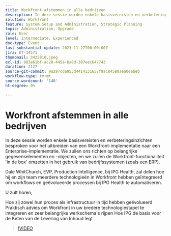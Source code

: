 ```yaml
---
title: Workfront afstemmen in alle bedrijven
description: In deze sessie worden enkele basisvereisten en verbeteringsinzichten besproken voor het uitbreiden van een Workfront-implementatie naar een Enterprise-implementatie.
solution: Workfront
feature: System Setup and Administration, Strategic Planning
topic: Administration, Upgrade
role: User
level: Intermediate, Experienced
doc-type: Event
last-substantial-update: 2023-11-27T00:00:00Z
jira: KT-14571
thumbnail: 3425810.jpeg
exl-id: 883e61bf-ac20-445a-ba8d-387eec647743
duration: 2127
source-git-commit: 9a297cda953d4414131657f9ac84580aea0eabeb
workflow-type: tm+mt
source-wordcount: '148'
ht-degree: 0%

---
```


# Workfront afstemmen in alle bedrijven

In deze sessie worden enkele basisvereisten en verbeteringsinzichten besproken voor het uitbreiden van een Workfront-implementatie naar een Enterprise-implementatie. We zullen ons richten op belangrijke gegevenselementen en -objecten, en we zullen de Workfront-functionaliteit &#39;in de box&#39; omzetten in het gebruik van bedrijfssystemen (zoals een ERP).

Dale WhitChurch, EVP, Production Intelligence, bij IPG Health, zal delen hoe hij en zijn team meerdere technologieën in Workfront hebben geïntegreerd om workflows en geëvolueerde processen bij IPG Health te automatiseren.

U zult horen,

Hoe zij zowel hun proces als infrastructuur in tijd hebben geëvolueerd Praktisch advies om Workfront in uw bredere technologiestapel te integreren en zeer belangrijke werkschema&#39;s rijpen Hoe IPG de basis voor de Keten van de Levering van Inhoud legt

>[!VIDEO](https://video.tv.adobe.com/v/3425810/?learn=on)

